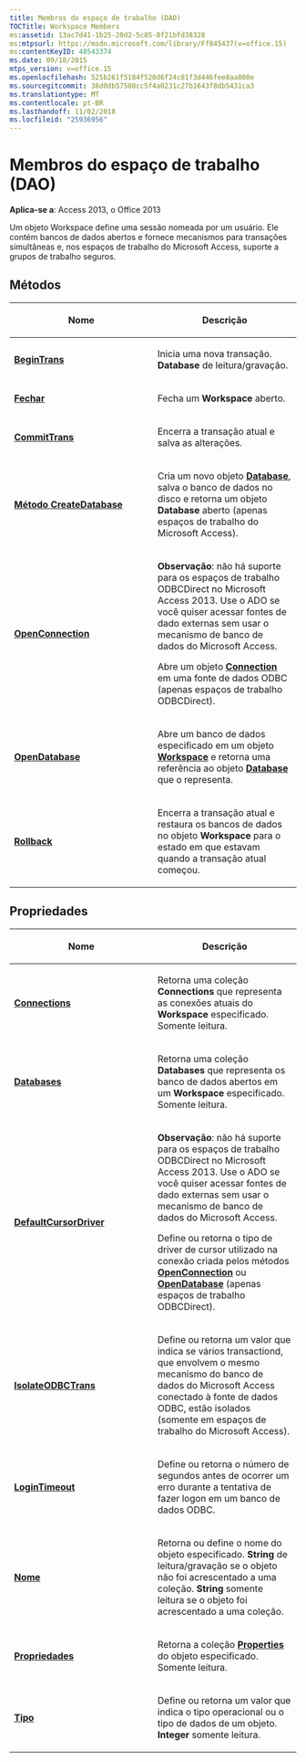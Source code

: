 ```yaml
---
title: Membros do espaço de trabalho (DAO)
TOCTitle: Workspace Members
ms:assetid: 13ac7d41-1b25-20d2-5c85-0f21bfd38328
ms:mtpsurl: https://msdn.microsoft.com/library/Ff845437(v=office.15)
ms:contentKeyID: 48543374
ms.date: 09/18/2015
mtps_version: v=office.15
ms.openlocfilehash: 525b261f5184f520d6f24c81f3d446fee8aa800e
ms.sourcegitcommit: 38d0db57580cc5f4a0231c27b1643f8db5431ca3
ms.translationtype: MT
ms.contentlocale: pt-BR
ms.lasthandoff: 11/02/2018
ms.locfileid: "25936956"
---
```

# <a name="workspace-members-dao"></a>Membros do espaço de trabalho (DAO)


**Aplica-se a**: Access 2013, o Office 2013

Um objeto Workspace define uma sessão nomeada por um usuário. Ele contém bancos de dados abertos e fornece mecanismos para transações simultâneas e, nos espaços de trabalho do Microsoft Access, suporte a grupos de trabalho seguros.

## <a name="methods"></a>Métodos

<table>
<colgroup>
<col style="width: 50%" />
<col style="width: 50%" />
</colgroup>
<thead>
<tr class="header">
<th><p>Nome</p></th>
<th><p>Descrição</p></th>
</tr>
</thead>
<tbody>
<tr class="odd">
<td><p><strong><a href="workspace-begintrans-method-dao.md">BeginTrans</a></strong></p></td>
<td><p>Inicia uma nova transação. <strong>Database</strong> de leitura/gravação.</p></td>
</tr>
<tr class="even">
<td><p><strong><a href="workspace-close-method-dao.md">Fechar</a></strong></p></td>
<td><p>Fecha um <strong>Workspace</strong> aberto.</p></td>
</tr>
<tr class="odd">
<td><p><strong><a href="workspace-committrans-method-dao.md">CommitTrans</a></strong></p></td>
<td><p>Encerra a transação atual e salva as alterações.</p></td>
</tr>
<tr class="even">
<td><p><strong><a href="workspace-createdatabase-method-dao.md">Método CreateDatabase</a></strong></p></td>
<td><p>Cria um novo objeto <strong><a href="database-object-dao.md">Database</a></strong>, salva o banco de dados no disco e retorna um objeto <strong>Database</strong> aberto (apenas espaços de trabalho do Microsoft Access).</p></td>
</tr>
<tr class="odd">
<td><p><strong><a href="workspace-openconnection-method-dao.md">OpenConnection</a></strong></p></td>
<td><p><strong>Observação</strong>: não há suporte para os espaços de trabalho ODBCDirect no Microsoft Access 2013. Use o ADO se você quiser acessar fontes de dado externas sem usar o mecanismo de banco de dados do Microsoft Access.</p>
<p>Abre um objeto <strong><a href="connection-object-dao.md">Connection</a></strong> em uma fonte de dados ODBC (apenas espaços de trabalho ODBCDirect).</p></td>
</tr>
<tr class="even">
<td><p><strong><a href="workspace-opendatabase-method-dao.md">OpenDatabase</a></strong></p></td>
<td><p>Abre um banco de dados especificado em um objeto <strong><a href="workspace-object-dao.md">Workspace</a></strong> e retorna uma referência ao objeto <strong><a href="database-object-dao.md">Database</a></strong> que o representa.</p></td>
</tr>
<tr class="odd">
<td><p><strong><a href="workspace-rollback-method-dao.md">Rollback</a></strong></p></td>
<td><p>Encerra a transação atual e restaura os bancos de dados no objeto <strong>Workspace</strong> para o estado em que estavam quando a transação atual começou.</p></td>
</tr>
</tbody>
</table>


## <a name="properties"></a>Propriedades

<table>
<colgroup>
<col style="width: 50%" />
<col style="width: 50%" />
</colgroup>
<thead>
<tr class="header">
<th><p>Nome</p></th>
<th><p>Descrição</p></th>
</tr>
</thead>
<tbody>
<tr class="odd">
<td><p><strong><a href="workspace-connections-property-dao.md">Connections</a></strong></p></td>
<td><p>Retorna uma coleção <strong>Connections</strong> que representa as conexões atuais do <strong>Workspace</strong> especificado. Somente leitura.</p></td>
</tr>
<tr class="even">
<td><p><strong><a href="workspace-databases-property-dao.md">Databases</a></strong></p></td>
<td><p>Retorna uma coleção <strong>Databases</strong> que representa os banco de dados abertos em um <strong>Workspace</strong> especificado. Somente leitura.</p></td>
</tr>
<tr class="odd">
<td><p><strong><a href="workspace-defaultcursordriver-property-dao.md">DefaultCursorDriver</a></strong></p></td>
<td><p><strong>Observação</strong>: não há suporte para os espaços de trabalho ODBCDirect no Microsoft Access 2013. Use o ADO se você quiser acessar fontes de dado externas sem usar o mecanismo de banco de dados do Microsoft Access.</p>
<p>Define ou retorna o tipo de driver de cursor utilizado na conexão criada pelos métodos <strong><a href="dbengine-openconnection-method-dao.md">OpenConnection</a></strong> ou <strong><a href="dbengine-opendatabase-method-dao.md">OpenDatabase</a></strong> (apenas espaços de trabalho ODBCDirect).</p></td>
</tr>
<tr class="even">
<td><p><strong><a href="workspace-isolateodbctrans-property-dao.md">IsolateODBCTrans</a></strong></p></td>
<td><p>Define ou retorna um valor que indica se vários transactiond, que envolvem o mesmo mecanismo do banco de dados do Microsoft Access conectado à fonte de dados ODBC, estão isolados (somente em espaços de trabalho do Microsoft Access).</p></td>
</tr>
<tr class="odd">
<td><p><strong><a href="workspace-logintimeout-property-dao.md">LoginTimeout</a></strong></p></td>
<td><p>Define ou retorna o número de segundos antes de ocorrer um erro durante a tentativa de fazer logon em um banco de dados ODBC.</p></td>
</tr>
<tr class="even">
<td><p><strong><a href="workspace-name-property-dao.md">Nome</a></strong></p></td>
<td><p>Retorna ou define o nome do objeto especificado. <strong>String</strong> de leitura/gravação se o objeto não foi acrescentado a uma coleção. <strong>String</strong> somente leitura se o objeto foi acrescentado a uma coleção.</p></td>
</tr>
<tr class="odd">
<td><p><strong><a href="workspace-properties-property-dao.md">Propriedades</a></strong></p></td>
<td><p>Retorna a coleção <strong><a href="properties-collection-dao.md">Properties</a></strong> do objeto especificado. Somente leitura.</p></td>
</tr>
<tr class="even">
<td><p><strong><a href="workspace-type-property-dao.md">Tipo</a></strong></p></td>
<td><p>Define ou retorna um valor que indica o tipo operacional ou o tipo de dados de um objeto. <strong>Integer</strong> somente leitura.</p></td>
</tr>
</tbody>
</table>

